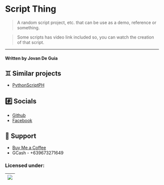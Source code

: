 # Script Thing

> A random script project, etc. that can be
> use as a demo, reference or something.

> Some scripts has video link included so, you can watch 
> the creation of that script.

----

#### Written by Jovan De Guia

## ♊ Similar projects

- [PythonScriptPH](https://github.com/mpotane/PythonScriptPH)

## #️⃣ Socials

- [Github](https://github.com/jxmked)
- [Facebook](https://www.facebook.com/deguia25)

## 🎁 Support

- [Buy Me a Coffee](https://www.buymeacoffee.com/jxmked)
- GCash - +639673271649

### Licensed under:

| [![](https://img.shields.io/static/v1?label=LICENSE&message=MIT&style=for-the-badge&color=blueviolet)](https://opensource.org/licenses/MIT) |
|    :----:   |   
